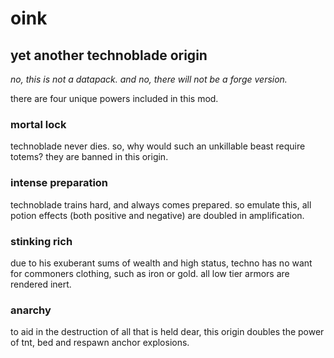 # oink
## yet another technoblade origin

*no, this is not a datapack. and no, there will not be a forge version.*

there are four unique powers included in this mod.

### mortal lock
technoblade never dies. so, why would such an unkillable beast require totems? they are banned in this origin.

### intense preparation
technoblade trains hard, and always comes prepared. so emulate this, all potion effects (both positive and negative) are doubled in amplification.

### stinking rich
due to his exuberant sums of wealth and high status, techno has no want for commoners clothing, such as iron or gold. all low tier armors are rendered inert.

### anarchy
to aid in the destruction of all that is held dear, this origin doubles the power of tnt, bed and respawn anchor explosions.